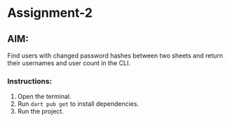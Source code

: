 # Assignment-2
## AIM:
Find users with changed password hashes between two sheets and return their usernames and user count in the CLI.

### Instructions:
1. Open the terminal.
2. Run `dart pub get` to install dependencies.
3. Run the project.

